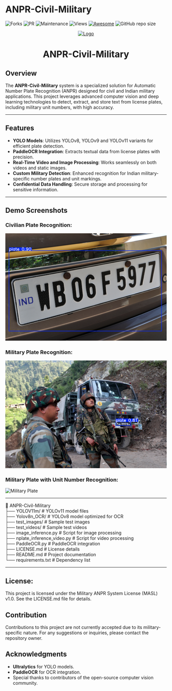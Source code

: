 # ANPR-Civil-Military
![Forks](https://img.shields.io/github/forks/ADITYAVOFFICIAL/ANPR-Civil-Military.svg)
![PR](https://img.shields.io/github/issues-pr/ADITYAVOFFICIAL/ANPR-Civil-Military.svg)
![Maintenance](https://img.shields.io/badge/Maintained%3F-yes-green.svg)
![Views](https://views.whatilearened.today/views/github/ADITYAVOFFICIAL/ANPR-Civil-Military.svg)
[![Awesome](https://awesome.re/badge.svg)](https://awesome.re)
![GitHub repo size](https://img.shields.io/github/repo-size/ADITYAVOFFICIAL/ANPR-Civil-Military)

<p align="center">
  <a href="#">
    <img alt="Logo" height="150" width="300" src="https://images.livemint.com/img/2020/08/04/1600x900/20200722017L_1596550154426_1596550162189.jpg">
  </a>
</p>

<h1 align="center">ANPR-Civil-Military</h1>

## Overview  

The **ANPR-Civil-Military** system is a specialized solution for Automatic Number Plate Recognition (ANPR) designed for civil and Indian military applications. This project leverages advanced computer vision and deep learning technologies to detect, extract, and store text from license plates, including military unit numbers, with high accuracy.

---

## Features  

- **YOLO Models**: Utilizes YOLOv8, YOLOv9 and YOLOv11 variants for efficient plate detection.
- **PaddleOCR Integration**: Extracts textual data from license plates with precision.
- **Real-Time Video and Image Processing**: Works seamlessly on both videos and static images.
- **Custom Military Detection**: Enhanced recognition for Indian military-specific number plates and unit markings.
- **Confidential Data Handling**: Secure storage and processing for sensitive information.

---

## Demo Screenshots  

### Civilian Plate Recognition:  
![Civilian Plate](https://raw.githubusercontent.com/ADITYAVOFFICIAL/ANPR-Civil-Military/refs/heads/main/inference/Yolov8l-Civil.jpg)  

### Military Plate Recognition:  
![Military Plate](https://raw.githubusercontent.com/ADITYAVOFFICIAL/ANPR-Civil-Military/refs/heads/main/inference/Yolov8l-Military.jpg) 

### Military Plate with Unit Number Recognition:  
![Military Plate](https://raw.githubusercontent.com/ADITYAVOFFICIAL/ANPR-Civil-Military/refs/heads/main/inference/Yolov8l-Military-Unit.jpg)

---

📂 ANPR-Civil-Military  
├── YOLOV11m/                   # YOLOv11 model files  
├── Yolov8n_OCR/                # YOLOv8 model optimized for OCR  
├── test_images/                # Sample test images  
├── test_videos/                # Sample test videos  
├── image_inference.py          # Script for image processing  
├── nplate_inference_video.py   # Script for video processing  
├── PaddleOCR.py                # PaddleOCR integration  
├── LICENSE.md                  # License details  
├── README.md                   # Project documentation  
└── requirements.txt            # Dependency list  

---

## License:
This project is licensed under the Military ANPR System License (MASL) v1.0. See the LICENSE.md file for details.

## Contribution
Contributions to this project are not currently accepted due to its military-specific nature. For any suggestions or inquiries, please contact the repository owner.


## Acknowledgments
- **Ultralytics** for YOLO models.  
- **PaddleOCR** for OCR integration.  
- Special thanks to contributors of the open-source computer vision community.  
